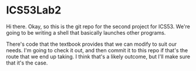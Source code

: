 # ICS53Lab2

Hi there. Okay, so this is the git repo for the second project for ICS53.
We're going to be writing a shell that basically launches other programs.

There's code that the textbook provides that we can modify to suit our needs.
I'm going to check it out, and then commit it to this repo if that's the
route that we end up taking. I think that's a likely outcome, but I'll make 
sure that it's the case.
